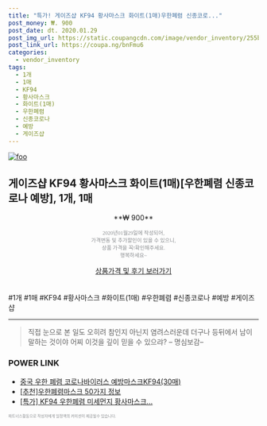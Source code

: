 ```yaml
--- 
title: "특가! 게이즈샵 KF94 황사마스크 화이트(1매)우한폐렴 신종코로..." 
post_money: ₩. 900 
post_date: dt. 2020.01.29 
post_img_url: https://static.coupangcdn.com/image/vendor_inventory/255b/7cb4d72be237693cac15b7085e0dff347c8986467afeb5646458170c6092.jpg 
post_link_url: https://coupa.ng/bnFmu6 
categories: 
  - vendor_inventory 
tags: 
  - 1개 
  - 1매 
  - KF94 
  - 황사마스크 
  - 화이트(1매) 
  - 우한폐렴 
  - 신종코로나 
  - 예방 
  - 게이즈샵 
--- 
```

[![foo](https://static.coupangcdn.com/image/vendor_inventory/255b/7cb4d72be237693cac15b7085e0dff347c8986467afeb5646458170c6092.jpg)](https://coupa.ng/bnFmu6) 

## 게이즈샵 KF94 황사마스크 화이트(1매)[우한폐렴 신종코로나 예방], 1개, 1매 
<p style="text-align: center;">**₩ 900**</p> 
<p style="text-align: center;"><span style="color: #898c8f; font-family: Georgia,Times,serif; font-size: 0.75em;">2020년01월29일에 작성되어, <br>가격변동 및 추가할인이 있을 수 있으니,<br> 상품 가격을 꼭!확인해주세요.<br>행복하세요~</span> 
</p>	 
<div markdown="0" style="text-align: center;"><a href="https://coupa.ng/bnFmu6" class="btn btn--success">상품가격 및 후기 보러가기</a></div> 
<br><br> 
  #1개 #1매 #KF94 #황사마스크 #화이트(1매) #우한폐렴 #신종코로나 #예방 #게이즈샵 
<hr> 

> 직접 눈으로 본 일도 오히려 참인지 아닌지 염려스러운데 더구나 등뒤에서 남이 말하는 것이야 어찌 이것을 깊이 믿을 수 있으랴? – 명심보감–  


### POWER LINK

* <a href="https://blog.naver.com/an0733/221785660762" target="_blank">중국 우한 폐렴 코로나바이러스 예방마스크KF94(30매)</a>
* <a href="https://blog.naver.com/fasyy4321/221785208610" target="_blank">[추천]우한폐렴마스크 50가지 정보</a>
* <a href="https://blog.naver.com/sakai111/221789534479" target="_blank">[특가] KF94 우한폐렴 미세먼지 황사마스크...</a>

<span style="color: #898c8f; font-family: Georgia,Times,serif; font-size: 0.55em;">파트너스활동으로 작성자에게 일정액의 커미션이 제공될수 있습니다.</span> 
